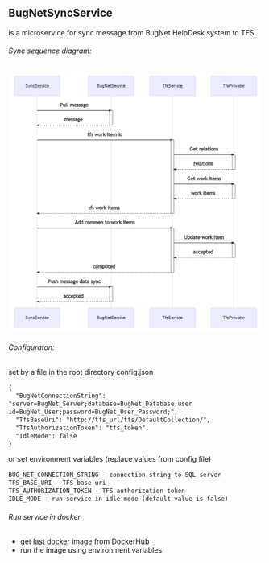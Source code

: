 ## BugNetSyncService
is a microservice for sync message from BugNet HelpDesk system to TFS.

###### Sync sequence diagram:
![Sync sequence diagram](https://github.com/setkov/BugNetSyncService/blob/master/SequenceDiagram.png)

###### Configuraton:
set by a file in the root directory
config.json
```
{
  "BugNetConnectionString": "server=BugNet_Server;database=BugNet_Database;user id=BugNet_User;password=BugNet_User_Password;",
  "TfsBaseUri": "http://tfs_url/tfs/DefaultCollection/",
  "TfsАuthorizationToken": "tfs_token",
  "IdleMode": false
}
```
or set environment variables (replace values from config file)
```
BUG_NET_CONNECTION_STRING - connection string to SQL server
TFS_BASE_URI - TFS base uri
TFS_АUTHORIZATION_TOKEN - TFS authorization token
IDLE_MODE - run service in idle mode (default value is false)
```    
###### Run service in docker
- get last docker image from [DockerHub](https://hub.docker.com/r/setkov/bug-net-sync-service/tags?page=1&ordering=last_updated)
- run the image using environment variables
